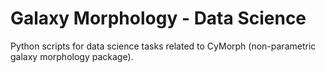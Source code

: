 # Galaxy Morphology - Data Science
Python scripts for data science tasks related to CyMorph (non-parametric galaxy morphology package).
